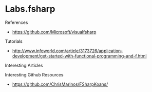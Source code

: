 # Labs.fsharp

References
* https://github.com/Microsoft/visualfsharp



Tutorials
* http://www.infoworld.com/article/3173726/application-development/get-started-with-functional-programming-and-f.html

Interesting Articles


Interesting Github Resources
* https://github.com/ChrisMarinos/FSharpKoans/


